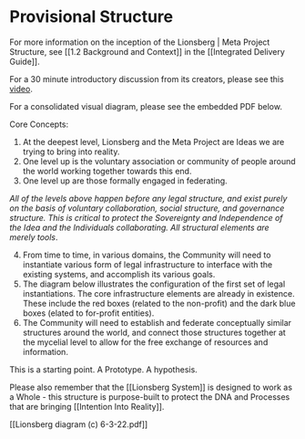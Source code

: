 # Provisional Structure 

For more information on the inception of the Lionsberg | Meta Project Structure, see [[1.2 Background and Context]] in the [[Integrated Delivery Guide]]. 

For a 30 minute introductory discussion from its creators, please see this [video](https://youtu.be/F5MAh4T15_s). 

For a consolidated visual diagram, please see the embedded PDF below. 

Core Concepts: 
1. At the deepest level, Lionsberg and the Meta Project are Ideas we are trying to bring into reality. 
2. One level up is the voluntary association or community of people around the world working together towards this end. 
3. One level up are those formally engaged in federating. 

_All of the levels above happen before any legal structure, and exist purely on the basis of voluntary collaboration, social structure, and governance structure. This is critical to protect the Sovereignty and Independence of the Idea and the Individuals collaborating. All structural elements are merely tools_. 

4. From time to time, in various domains, the Community will need to instantiate various form of legal infrastructure to interface with the existing systems, and accomplish its various goals. 
5. The diagram below illustrates the configuration of the first set of legal instantiations. The core infrastructure elements are already in existence. These include the red boxes (related to the non-profit) and the dark blue boxes (elated to for-profit entities). 
6. The Community will need to establish and federate conceptually similar structures around the world, and connect those structures together at the mycelial level to allow for the free exchange of resources and information. 

This is a starting point. A Prototype. A hypothesis. 

Please also remember that the [[Lionsberg System]] is designed to work as a Whole - this structure is purpose-built to protect the DNA and Processes that are bringing [[Intention Into Reality]].

[[Lionsberg diagram (c) 6-3-22.pdf]]